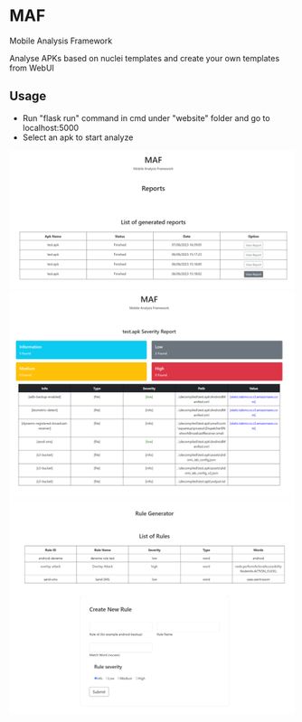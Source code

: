 # MAF
Mobile Analysis Framework

Analyse APKs based on nuclei templates and create your own templates from WebUI

## Usage

- Run "flask run" command in cmd under "website" folder and go to localhost:5000
- Select an apk to start analyze


![](img/list.png)
![](img/report.png)
![](img/rule.png)